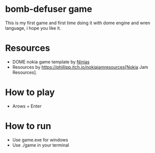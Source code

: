 # bomb-defuser game
This is my first game and first time doing it with dome engine and wren language, i hope you like it.

# Resources
- DOME nokia game template by <a href="https://ninjas.cl">Ninjas</a>
- Resources by https://phillipp.itch.io/nokiajamresources[Nokia Jam Resources].

# How to play
- Arows + Enter

# How to run
- Use game.exe for windows
- Use ./game in your terminal


